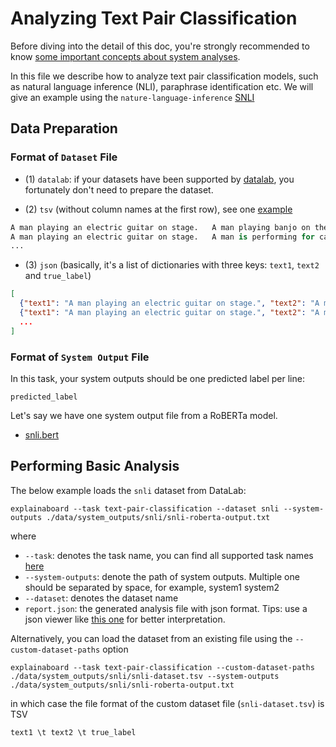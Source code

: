 # Analyzing Text Pair Classification

Before diving into the detail of this doc, you're strongly recommended to know [some
important concepts about system analyses](concepts_about_system_analysis.md).

In this file we describe how to analyze text pair classification models,
such as natural language inference (NLI), paraphrase identification etc.
We will give an example using the `nature-language-inference`
[SNLI](https://nlp.stanford.edu/projects/snli/)

## Data Preparation

### Format of `Dataset` File

* (1) `datalab`: if your datasets have been supported by [datalab](https://github.com/ExpressAI/DataLab/tree/main/datasets),
    you fortunately don't need to prepare the dataset.

* (2) `tsv` (without column names at the first row), see one [example](https://github.com/neulab/ExplainaBoard/blob/main/data/system_outputs/snli/snli-dataset.tsv)

```python
A man playing an electric guitar on stage.   A man playing banjo on the floor.  contradiction
A man playing an electric guitar on stage.   A man is performing for cash.  neutral
...
```

* (3) `json` (basically, it's a list of dictionaries with three keys: `text1`, `text2` and `true_label`)

```json
[
  {"text1": "A man playing an electric guitar on stage.", "text2": "A man playing banjo on the floor.", "true_label": "contradiction"},
  {"text1": "A man playing an electric guitar on stage.", "text2": "A man is performing for cash.", "true_label": "neutral"},
  ...
]
```

### Format of `System Output` File

In this task, your system outputs should be one predicted label per line:

```text
predicted_label
```

Let's say we have one system output file from a RoBERTa model.

* [snli.bert](https://github.com/neulab/ExplainaBoard/blob/main/data/system_outputs/snli/snli-roberta-output.txt)

## Performing Basic Analysis

The below example loads the `snli` dataset from DataLab:

```shell
explainaboard --task text-pair-classification --dataset snli --system-outputs ./data/system_outputs/snli/snli-roberta-output.txt
```

where

* `--task`: denotes the task name, you can find all supported task names [here](https://github.com/neulab/ExplainaBoard/blob/main/docs/cli_interface.md)
* `--system-outputs`: denote the path of system outputs. Multiple one should be
  separated by space, for example, system1 system2
* `--dataset`: denotes the dataset name
* `report.json`: the generated analysis file with json format. Tips: use a json viewer
  like [this one](http://jsonviewer.stack.hu/) for better interpretation.

Alternatively, you can load the dataset from an existing file using the
`--custom-dataset-paths` option

```shell
explainaboard --task text-pair-classification --custom-dataset-paths ./data/system_outputs/snli/snli-dataset.tsv --system-outputs ./data/system_outputs/snli/snli-roberta-output.txt
```

in which case the file format of the custom dataset file (`snli-dataset.tsv`) is TSV

```text
text1 \t text2 \t true_label
```
